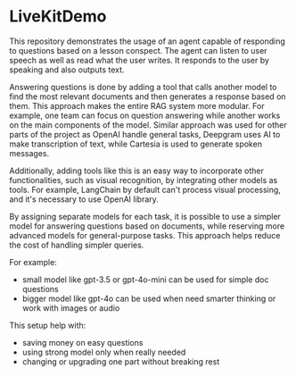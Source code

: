 # LiveKitDemo
This repository demonstrates the usage of an agent capable of responding to questions based on a lesson conspect. The agent can listen to user speech as well as read what the user writes. It responds to the user by speaking and also outputs text.

Answering questions is done by adding a tool that calls another model to find the most relevant documents and then generates a response based on them. This approach makes the entire RAG system more modular. For example, one team can focus on question answering while another works on the main components of the model. Similar approach was used for other parts of the project as OpenAI handle general tasks, Deepgram uses AI to make transcription of text, while Cartesia is used to generate spoken messages.

Additionally, adding tools like this is an easy way to incorporate other functionalities, such as visual recognition, by integrating other models as tools. For example, LangChain by default can't process visual processing, and it's necessary to use OpenAI library.

By assigning separate models for each task, it is possible to use a simpler model for answering questions based on documents, while reserving more advanced models for general-purpose tasks. This approach helps reduce the cost of handling simpler queries.

For example:
- small model like gpt-3.5 or gpt-4o-mini can be used for simple doc questions
- bigger model like gpt-4o can be used when need smarter thinking or work with images or audio


This setup help with:
- saving money on easy questions
- using strong model only when really needed
- changing or upgrading one part without breaking rest






